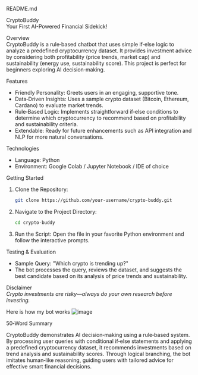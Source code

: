 

 README.md

 CryptoBuddy  
Your First AI-Powered Financial Sidekick!

 Overview  
CryptoBuddy is a rule‑based chatbot that uses simple if‑else logic to analyze a predefined cryptocurrency dataset. It provides investment advice by considering both profitability (price trends, market cap) and sustainability (energy use, sustainability score). This project is perfect for beginners exploring AI decision‑making.

 Features  
- Friendly Personality: Greets users in an engaging, supportive tone.  
- Data‑Driven Insights: Uses a sample crypto dataset (Bitcoin, Ethereum, Cardano) to evaluate market trends.  
- Rule‑Based Logic: Implements straightforward if‑else conditions to determine which cryptocurrency to recommend based on profitability and sustainability criteria.  
- Extendable: Ready for future enhancements such as API integration and NLP for more natural conversations.

Technologies  
- Language: Python  
- Environment: Google Colab / Jupyter Notebook / IDE of choice  

 Getting Started  
1. Clone the Repository:
   ```bash
   git clone https://github.com/your-username/crypto-buddy.git
   ```  
2. Navigate to the Project Directory: 
   ```bash
   cd crypto-buddy
   ```  
3. Run the Script: 
   Open the file in your favorite Python environment and follow the interactive prompts.

 Testing & Evaluation  
- Sample Query: "Which crypto is trending up?"  
- The bot processes the query, reviews the dataset, and suggests the best candidate based on its analysis of price trends and sustainability.

Disclaimer  
*Crypto investments are risky—always do your own research before investing.*

Here is how my bot works
![image](https://github.com/user-attachments/assets/2a754def-7b06-4c97-a8bd-a33b793b5826)




50‑Word Summary

CryptoBuddy demonstrates AI decision‑making using a rule‑based system. By processing user queries with conditional if‑else statements and applying a predefined cryptocurrency dataset, it recommends investments based on trend analysis and sustainability scores. Through logical branching, the bot imitates human‑like reasoning, guiding users with tailored advice for effective smart financial decisions.

